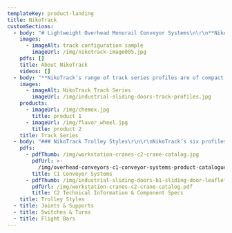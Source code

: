 ```yaml
---
templateKey: product-landing
title: NikoTrack
customSections:
  - body: "# Lightweight Overhead Monorail Conveyor Systems\n\r\n**NikoTrack's** overhead monorail conveyor systems are designed to suit most existing working environments. They can be configured as chain powered or a low cost alternative to 'power and free' systems for certain scenarios such as lean manufacturing systems. Automatic switches allow for side shifting on dual tracks to maximize storage space. NikoTracks six profiles are capable of carrying loads up to 3,520 lbs. **NikoTrack LLC** is a distributor of the Greek company Helm Hellas. Beginning in 1972, Helm Hellas originally focused on developing, producing and marketing sliding door fittings and overhead conveyor systems, but soon expanded to the light weight crane market as well. The **NikoTrack** product consists of a range of profile track sections, support fittings and carrier trolleys. These components can be assembled to produce a large range of modular design products including:\r\n\r\n*   Manual Overhead Conveyors\r\n*   Suspension Systems\r\n*   Festoon Cable Supply Systems\r\n*   Industrial Barn Door tracks and fittings\r\n*   Lightweight Overhead Cranes"
    images:
      - imageAlt: track configuration sample
        imageUrl: /img/nikotrack-image005.jpg
    pdfs: []
    title: About NikoTrack
    videos: []
  - body: "**NikoTrack’s range of track series profiles are of compact design, and high quality.** NikoTrack is of cold rolled steel manufacture and supplied in standard 6 meter lengths in either plain, zinc plated, or stainless steel. Due to the design of the tapered sides this reduces the possibility of a build up of dust, thus assuring smooth running characteristics of the trolleys.\r\n\r\nNiko Profile | h (mm) | b (mm) | d (mm) | s (mm)\r\n--- | --- | --- | --- | ---\r\nNo. 23.000 | 35.00 | 40.00 | 11.00 | 2.75\r\nNo. 24.000 | 43.50 | 48.50 | 15.50 | 3.20\r\nNo. 25.000 | 60.00 | 65.00 | 18.50 | 3.60\r\nNo. 26.000 | 75.00 | 80.00 | 22.00 | 4.50\r\nNo. 27.000 | 110.00 | 90.00 | 25.00 | 6.50"
    images:
      - imageAlt: NikoTrack Track Series
        imageUrl: /img/industrial-sliding-doors-track-profiles.jpg
    products:
      - imageUrl: /img/chemex.jpg
        title: product 1
      - imageUrl: /img/flavor_wheel.jpg
        title: product 2
    title: Track Series
  - body: "### NikoTrack Trolley Styles\r\n\r\nNikoTrack’s six profiles are immobile without their trolleys. **NikoTrack’s trolleys come in a variety of styles, all with different applications in mind**, most offered in every profile series, while some are specific to larger or smaller profiles.\r\n\r\n_The trolleys pictured below are designated with partial part numbers. Each trolleys full part number is always prefixed with a track profile number (21, 23, 24 etc.)_\r"
    pdfs:
      - pdfThumb: /img/workstation-cranes-c2-crane-catalog.jpg
        pdfUrl: >-
          /img/overhead-conveyors-c1-conveyor-systems-product-catalogue-english-ver-06.13-niko.pdf
        title: C1 Conveyor Systems
      - pdfThumb: /img/industrial-sliding-doors-b1-sliding-door-leaflet.jpg
        pdfUrl: /img/workstation-cranes-c2-crane-catalog.pdf
        title: C2 Technical Information & Component Specs
    title: Trolley Styles
  - title: Joints & Supports
  - title: Switches & Turns
  - title: Flight Bars
---
```



